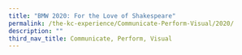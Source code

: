 ```yaml
---
title: "BMW 2020: For the Love of Shakespeare"
permalink: /the-kc-experience/Communicate-Perform-Visual/2020/
description: ""
third_nav_title: Communicate, Perform, Visual
---
```

